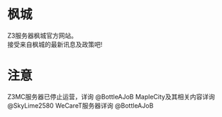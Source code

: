 # 枫城   
Z3服务器枫城官方网站。   
接受来自枫城的最新讯息及政策吧!

# 注意
Z3MC服务器已停止运营，详询 @BottleAJoB
MapleCity及其相关内容详询 @SkyLime2580
WeCareT服务器详询 @BottleAJoB
